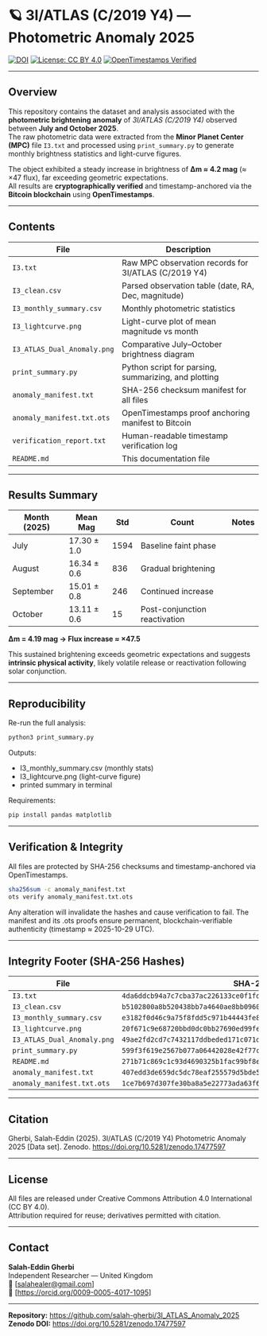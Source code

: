 # 🪐 3I/ATLAS (C/2019 Y4) — Photometric Anomaly 2025

[![DOI](https://zenodo.org/badge/DOI/10.5281/zenodo.17477597.svg)](https://doi.org/10.5281/zenodo.17477597)
[![License: CC BY 4.0](https://img.shields.io/badge/License-CC%20BY%204.0-blue.svg)](https://creativecommons.org/licenses/by/4.0/)
[![OpenTimestamps Verified](https://img.shields.io/badge/Data%20Integrity-OpenTimestamps-orange)](https://opentimestamps.org)

---

## Overview

This repository contains the dataset and analysis associated with the **photometric brightening anomaly** of *3I/ATLAS (C/2019 Y4)* observed between **July and October 2025**.  
The raw photometric data were extracted from the **Minor Planet Center (MPC)** file `I3.txt` and processed using `print_summary.py` to generate monthly brightness statistics and light-curve figures.

The object exhibited a steady increase in brightness of **Δm ≈ 4.2 mag** (≈ ×47 flux), far exceeding geometric expectations.  
All results are **cryptographically verified** and timestamp-anchored via the **Bitcoin blockchain** using **OpenTimestamps**.

---

## Contents

| File | Description |
|------|--------------|
| `I3.txt` | Raw MPC observation records for 3I/ATLAS (C/2019 Y4) |
| `I3_clean.csv` | Parsed observation table (date, RA, Dec, magnitude) |
| `I3_monthly_summary.csv` | Monthly photometric statistics |
| `I3_lightcurve.png` | Light-curve plot of mean magnitude vs month |
| `I3_ATLAS_Dual_Anomaly.png` | Comparative July–October brightness diagram |
| `print_summary.py` | Python script for parsing, summarizing, and plotting |
| `anomaly_manifest.txt` | SHA-256 checksum manifest for all files |
| `anomaly_manifest.txt.ots` | OpenTimestamps proof anchoring manifest to Bitcoin |
| `verification_report.txt` | Human-readable timestamp verification log |
| `README.md` | This documentation file |

---

## Results Summary

| Month (2025) | Mean Mag | Std | Count | Notes |
|---------------|-----------|------|--------|--------|
| July | 17.30 ± 1.0 | 1594 | Baseline faint phase |
| August | 16.34 ± 0.6 | 836 | Gradual brightening |
| September | 15.01 ± 0.8 | 246 | Continued increase |
| October | 13.11 ± 0.6 | 15 | Post-conjunction reactivation |

**Δm = 4.19 mag → Flux increase ≈ ×47.5**

This sustained brightening exceeds geometric expectations and suggests **intrinsic physical activity**, likely volatile release or reactivation following solar conjunction.

---

## Reproducibility

Re-run the full analysis:

```bash
python3 print_summary.py
```

Outputs:

- I3_monthly_summary.csv (monthly stats)
- I3_lightcurve.png (light-curve figure)
- printed summary in terminal

Requirements:

```bash
pip install pandas matplotlib
```

---

## Verification & Integrity

All files are protected by SHA-256 checksums and timestamp-anchored via OpenTimestamps.

```bash
sha256sum -c anomaly_manifest.txt
ots verify anomaly_manifest.txt.ots
```

Any alteration will invalidate the hashes and cause verification to fail.
The manifest and its .ots proofs ensure permanent, blockchain-verifiable authenticity (timestamp ≈ 2025-10-29 UTC).

---

## Integrity Footer (SHA-256 Hashes)

| File | SHA-256 |
|------|---------|
| `I3.txt` | `4da6ddcb94a7c7cba37ac226133ce0f1fd36acc34fa2a6a12ff2c77d61bfab35` |
| `I3_clean.csv` | `b5102800a8b520438bb7a4640ae8bb09605ba1a15df1b92e515f880be3cf724e` |
| `I3_monthly_summary.csv` | `e3182f0d46c9a75f8fdd5c971b44443fe85ac4029feda9fde2e6db04a587a2d8` |
| `I3_lightcurve.png` | `20f671c9e68720bbd0dc0bb27690ed99fe420e7f1b5f0e9df4b8609edc913991` |
| `I3_ATLAS_Dual_Anomaly.png` | `49ae2fd2cd7c7432117ddbeded171c071d7a92930427c010522e6087e97327ac` |
| `print_summary.py` | `599f3f619e2567b077a06442028e42f77caa69e5b1d9a030fb83084aa0c426eb` |
| `README.md` | `271b71c869c1c93d4690325b1fac99bf8eaf120b3b64daeb6edcacb5bea1cce6` |
| `anomaly_manifest.txt` | `407edd3de659dc5dc78eaf255579d5bde527767822f5b93c877d5dc896e8a2a6` |
| `anomaly_manifest.txt.ots` | `1ce7b697d307fe30ba8a5e22773ada63f696e51783526cb69fd02309b2b37830` |

---

## Citation

Gherbi, Salah-Eddin (2025). 3I/ATLAS (C/2019 Y4) Photometric Anomaly 2025 [Data set]. Zenodo. https://doi.org/10.5281/zenodo.17477597

---

## License

All files are released under Creative Commons Attribution 4.0 International (CC BY 4.0).  
Attribution required for reuse; derivatives permitted with citation.

---

## Contact

**Salah-Eddin Gherbi**  
Independent Researcher — United Kingdom  
📧 [salahealer@gmail.com]  
🔗 [https://orcid.org/0009-0005-4017-1095]

---

**Repository:** https://github.com/salah-gherbi/3I_ATLAS_Anomaly_2025  
**Zenodo DOI:** https://doi.org/10.5281/zenodo.17477597
